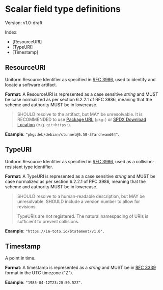 # Scalar field type definitions

Version: v1.0-draft

Index:

-   [ResourceURI]
-   [TypeURI]
-   [Timestamp]

## ResourceURI

Uniform Resource Identifier as specified in [RFC 3986][], used to identify
and locate a software artifact.

**Format:** A ResourceURI is represented as a case sensitive _string_ and
MUST be case normalized as per section 6.2.2.1 of RFC 3986, meaning that
the scheme and authority MUST be in lowercase.

> SHOULD resolve to the artifact, but MAY be unresolvable. It is RECOMMENDED
> to use [Package URL][] (`pkg:`) or [SPDX Download Location][] (e.g.
> `git+https:`).

**Example:** `"pkg:deb/debian/stunnel@5.50-3?arch=amd64"`.

## TypeURI

Uniform Resource Identifier as specified in [RFC 3986][], used as a
collision-resistant type identifier.

**Format:** A TypeURI is represented as a case sensitive _string_ and MUST
be case normalized as per section 6.2.2.1 of RFC 3986, meaning that the
scheme and authority MUST be in lowercase.

> SHOULD resolve to a human-readable description, but MAY be unresolvable.
> SHOULD include a version number to allow for revisions.
>
> TypeURIs are not registered. The natural namespacing of URIs is sufficient
> to prevent collisions.

**Example:** `"https://in-toto.io/Statement/v1.0"`.

## Timestamp

A point in time.

**Format:** A timestamp is represented as a _string_ and MUST be in
[RFC 3339][] format in the UTC timezone ("Z").

**Example:** `"1985-04-12T23:20:50.52Z"`.

[Package URL]: https://github.com/package-url/purl-spec/
[RFC 3339]: https://tools.ietf.org/html/rfc3339
[RFC 3986]: https://tools.ietf.org/html/rfc3986
[SPDX Download Location]: https://spdx.github.io/spdx-spec/package-information/#77-package-download-location-field

